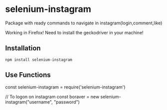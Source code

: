 # selenium-instagram
Package with ready commands to navigate in instagram(login,comment,like)

Working in Firefox!
Need to install the geckodriver in your machine!

## Installation

```
npm install selenium-instagram
```

## Use Functions

const selenium-instagram = require('selenium-instagram')

// To logon on instagram 
const boraver = new selenium-instagram("username", "password")

